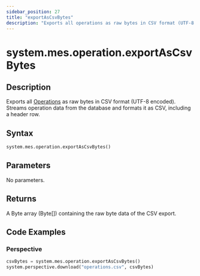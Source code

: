 ```yaml
---
sidebar_position: 27
title: "exportAsCsvBytes"
description: "Exports all operations as raw bytes in CSV format (UTF-8 encoded)"
---
```


# system.mes.operation.exportAsCsvBytes

## Description

Exports all [Operations](../../data-model/operation-model/operation) as raw bytes in CSV format 
(UTF-8 encoded). Streams operation data from the database and formats it as CSV, including a 
header row.

## Syntax

```python
system.mes.operation.exportAsCsvBytes()
```

## Parameters

No parameters.

## Returns

A Byte array (Byte[]) containing the raw byte data of the CSV export.

## Code Examples

### Perspective
```python
csvBytes = system.mes.operation.exportAsCsvBytes()
system.perspective.download("operations.csv", csvBytes)
```


